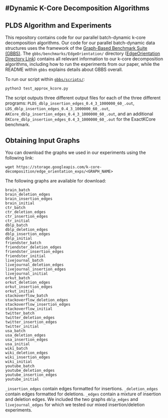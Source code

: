 #Dynamic K-Core Decomposition Algorithms
--------

PLDS Algorithm and Experiments
--------

This repository contains code for our parallel batch-dynamic k-core
decomposition algorithms. Our code for our parallel batch-dynamic data
structures uses the framework of the [Graph-Based Benchmark Suite (GBBS)](https://github.com/ParAlg/gbbs).
The `gbbs/benchmarks/EdgeOrientation/` directory ([EdgeOrientation Directory Link](https://github.com/qqliu/batch-dynamic-kcore-decomposition/tree/master/gbbs/benchmarks/EdgeOrientation)) contains all relevant information
to our k-core decomposition algorithms, including how to run the experiments
from our paper, while the README within `gbbs` explains details about GBBS overall.

To run our script within [`gbbs/scripts/`](https://github.com/qqliu/batch-dynamic-kcore-decomposition/tree/master/gbbs/scripts):

```
python3 test_approx_kcore.py
```

The script outputs three different output files for each of the three different
programs: `PLDS_dblp_insertion_edges_0.4_3_1000000_60_.out`,
`LDS_dblp_insertion_edges_0.4_3_1000000_60_.out`,
`AKCore_dblp_insertion_edges_0.4_3_1000000_60_.out`, and an additional
`EKCore_dblp_insertion_edges_0.4_3_1000000_60_.out` for the ExactKCore
benchmark.

Obtaining Input Graphs
--------

You can download the graphs we used in our experiments using the following link:

```
wget https://storage.googleapis.com/k-core-decomposition/edge_orientation_exps/<GRAPH_NAME>
```

The following graphs are available for download:

```
brain_batch
brain_deletion_edges
brain_insertion_edges
brain_initial
ctr_batch
ctr_deletion_edges
ctr_insertion_edges
ctr_initial
dblp_batch
dblp_deletion_edges
dblp_insertion_edges
dblp_initial
friendster_batch
friendster_deletion_edges
friendster_insertion_edges
friendster_initial
livejournal_batch
livejournal_deletion_edges
livejournal_insertion_edges
livejournal_initial
orkut_batch
orkut_deletion_edges
orkut_insertion_edges
orkut_initial
stackoverflow_batch
stackoverflow_deletion_edges
stackoverflow_insertion_edges
stackoverflow_initial
twitter_batch
twitter_deletion_edges
twitter_insertion_edges
twitter_initial
usa_batch
usa_deletion_edges
usa_insertion_edges
usa_initial
wiki_batch
wiki_deletion_edges
wiki_insertion_edges
wiki_initial
youtube_batch
youtube_deletion_edges
youtube_insertion_edges
youtube_initial
```

`_insertion_edges` contain edges formatted for insertions. `_deletion_edges`
contain edges formatted for deletions. `_edges` contain a mixture of insertion
and deletion edges. We included the two graphs `dblp_edges` and
`livejournal_edges` for which we tested our mixed insertion/deletion
experiments.
